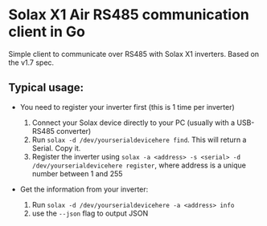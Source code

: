 # Solax X1 Air RS485 communication client in Go

Simple client to communicate over RS485 with Solax X1 inverters. Based on the v1.7 spec.

## Typical usage:
* You need to register your inverter first (this is 1 time per inverter)
	1. Connect your Solax device directly to your PC (usually with a USB-RS485 converter)
	2. Run `solax -d /dev/yourserialdevicehere find`. This will return a Serial. Copy it.
	3. Register the inverter using `solax -a <address> -s <serial> -d /dev/yourserialdevicehere register`, where address is a unique number between 1 and 255

* Get the information from your inverter:
	1. Run `solax -d /dev/yourserialdevicehere -a <address> info`
	2. use the `--json` flag to output JSON